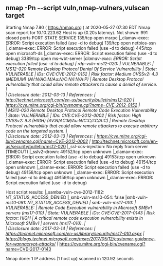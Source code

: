 nmap -Pn --script vuln,nmap-vulners,vulscan target
---
Starting Nmap 7.80 ( <https://nmap.org> ) at 2020-05-27 07:30 EDT
Nmap scan report for 10.10.223.62
Host is up (0.20s latency).
Not shown: 991 closed ports
PORT      STATE SERVICE
135/tcp   open  msrpc
|_clamav-exec: ERROR: Script execution failed (use -d to debug)
139/tcp   open  netbios-ssn
|_clamav-exec: ERROR: Script execution failed (use -d to debug)
445/tcp   open  microsoft-ds
|_clamav-exec: ERROR: Script execution failed (use -d to debug)
3389/tcp  open  ms-wbt-server
|_clamav-exec: ERROR: Script execution failed (use -d to debug)
| rdp-vuln-ms12-020: 
|   VULNERABLE:
|   MS12-020 Remote Desktop Protocol Denial Of Service Vulnerability
|     State: VULNERABLE
|     IDs:  CVE:CVE-2012-0152
|     Risk factor: Medium  CVSSv2: 4.3 (MEDIUM) (AV:N/AC:M/Au:N/C:N/I:N/A:P)
|           Remote Desktop Protocol vulnerability that could allow remote attackers to cause a denial of service.
|           
|     Disclosure date: 2012-03-13
|     References:
|       <http://technet.microsoft.com/en-us/security/bulletin/ms12-020>
|       <https://cve.mitre.org/cgi-bin/cvename.cgi?name=CVE-2012-0152>
|   
|   MS12-020 Remote Desktop Protocol Remote Code Execution Vulnerability
|     State: VULNERABLE
|     IDs:  CVE:CVE-2012-0002
|     Risk factor: High  CVSSv2: 9.3 (HIGH) (AV:N/AC:M/Au:N/C:C/I:C/A:C)
|           Remote Desktop Protocol vulnerability that could allow remote attackers to execute arbitrary code on the targeted system.
|           
|     Disclosure date: 2012-03-13
|     References:
|       <https://cve.mitre.org/cgi-bin/cvename.cgi?name=CVE-2012-0002>
|_      <http://technet.microsoft.com/en-us/security/bulletin/ms12-020>
|_ssl-ccs-injection: No reply from server (TIMEOUT)
|_sslv2-drown: 
49152/tcp open  unknown
|_clamav-exec: ERROR: Script execution failed (use -d to debug)
49153/tcp open  unknown
|_clamav-exec: ERROR: Script execution failed (use -d to debug)
49154/tcp open  unknown
|_clamav-exec: ERROR: Script execution failed (use -d to debug)
49158/tcp open  unknown
|_clamav-exec: ERROR: Script execution failed (use -d to debug)
49159/tcp open  unknown
|_clamav-exec: ERROR: Script execution failed (use -d to debug)

Host script results:
|_samba-vuln-cve-2012-1182: NT_STATUS_ACCESS_DENIED
|_smb-vuln-ms10-054: false
|_smb-vuln-ms10-061: NT_STATUS_ACCESS_DENIED
| smb-vuln-ms17-010: 
|   VULNERABLE:
|   Remote Code Execution vulnerability in Microsoft SMBv1 servers (ms17-010)
|     State: VULNERABLE
|     IDs:  CVE:CVE-2017-0143
|     Risk factor: HIGH
|       A critical remote code execution vulnerability exists in Microsoft SMBv1
|        servers (ms17-010).
|           
|     Disclosure date: 2017-03-14
|     References:
|       <https://technet.microsoft.com/en-us/library/security/ms17-010.aspx>
|       <https://blogs.technet.microsoft.com/msrc/2017/05/12/customer-guidance-for-wannacrypt-attacks/>
|_      <https://cve.mitre.org/cgi-bin/cvename.cgi?name=CVE-2017-0143>

Nmap done: 1 IP address (1 host up) scanned in 120.92 seconds
